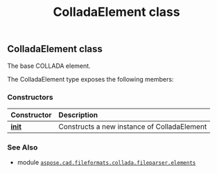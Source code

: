 ﻿---
title: ColladaElement class
second_title: Aspose.CAD for Python via .NET API References
description: 
type: docs
weight: 170
url: /python-net/aspose.cad.fileformats.collada.fileparser.elements/colladaelement/
is_root: false
---

## ColladaElement class

The base COLLADA element.



The ColladaElement type exposes the following members:

### Constructors
| Constructor | Description |
| :- | :- |
| [__init__](/cad/python-net/aspose.cad.fileformats.collada.fileparser.elements/colladaelement/__init__/#) | Constructs a new instance of ColladaElement |



### See Also
* module [`aspose.cad.fileformats.collada.fileparser.elements`](..)
